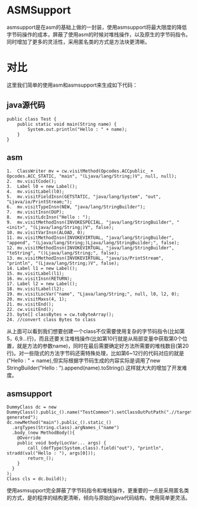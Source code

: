 # ASMSupport

asmsupport是在asm的基础上做的一封装，使用asmsupport将最大限度的降低字节码操作的成本，屏蔽了使用asm的时候对堆栈操作，以及原生的字节码指令。同时增加了更多的灵活性，采用匿名类的方式是方法块更清晰。

# 对比

这里我们简单的使用asm和asmsupport来生成如下代码：

## java源代码

    public class Test {
        public static void main(String name) {
            System.out.println("Hello : " + name);
        }
    }
    
## asm

    1.  ClassWriter mv = cw.visitMethod(Opcodes.ACCpublic_ + Opcodes.ACC_STATIC, "main", "(Ljava/lang/String;)V", null, null);
    2.  mv.visitCode();
    3.  Label l0 = new Label();
    4.  mv.visitLabel(l0);
    5.  mv.visitFieldInsn(GETSTATIC, "java/lang/System", "out", "Ljava/io/PrintStream;");
    6.  mv.visitTypeInsn(NEW, "java/lang/StringBuilder");
    7.  mv.visitInsn(DUP);
    8.  mv.visitLdcInsn("Hello : ");
    9.  mv.visitMethodInsn(INVOKESPECIAL, "java/lang/StringBuilder", "<init>", "(Ljava/lang/String;)V", false);
    10. mv.visitVarInsn(ALOAD, 0);
    11. mv.visitMethodInsn(INVOKEVIRTUAL, "java/lang/StringBuilder", "append", "(Ljava/lang/String;)Ljava/lang/StringBuilder;", false);
    12. mv.visitMethodInsn(INVOKEVIRTUAL, "java/lang/StringBuilder", "toString", "()Ljava/lang/String;", false);
    13. mv.visitMethodInsn(INVOKEVIRTUAL, "java/io/PrintStream", "println", "(Ljava/lang/String;)V", false);
    14. Label l1 = new Label();
    15. mv.visitLabel(l1);
    16. mv.visitInsn(RETURN);
    17. Label l2 = new Label();
    18. mv.visitLabel(l2);
    19. mv.visitLocVar("name", "Ljava/lang/String;", null, l0, l2, 0);
    20. mv.visitMaxs(4, 1);
    21. mv.visitEnd();
    22. cw.visitEnd();
    23. byte[] classBytes = cw.toByteArray();
    24. //convert class Bytes to class
      
从上面可以看到我们想要创建一个class不仅需要使用复杂的字节码指令(比如第5，6,9...行)，而且还要关注堆栈操作(比如第10行就是从局部变量中获取第0个位置，就是方法的参数name)，同时在最后需要确定好方法所需要的堆栈数目(第20行)。对一些隐式的方法字节码还需特殊处理，比如第6~12行的代码对应的就是("Hello : " + name),但实际根据字节码生成的内容实际是调用了new StringBuilder("Hello : ").append(name).toString().这样就大大的增加了开发难度。

## asmsupport

    DummyClass dc = new DummyClass().public_().name("TestCommon").setClassOutPutPath(".//target//dummy-generated");
    dc.newMethod("main").public_().static_()
      .argTypes(String.class).argNames_("name")
      .body_(new MethodBody(){
        @Override
        public void body(LocVar... args) {
            call_(defType(System.class).field("out"), "println", stradd(val("Hello : "), args[0]));
            return_();
        }
      }
    );
    Class cls = dc.build();
    
使用asmsupport完全屏蔽了字节码指令和堆栈操作，更重要的一点是采用匿名类的方式，是的程序的结构更清晰，倾向与原始的java代码结构，使用简单更灵活。